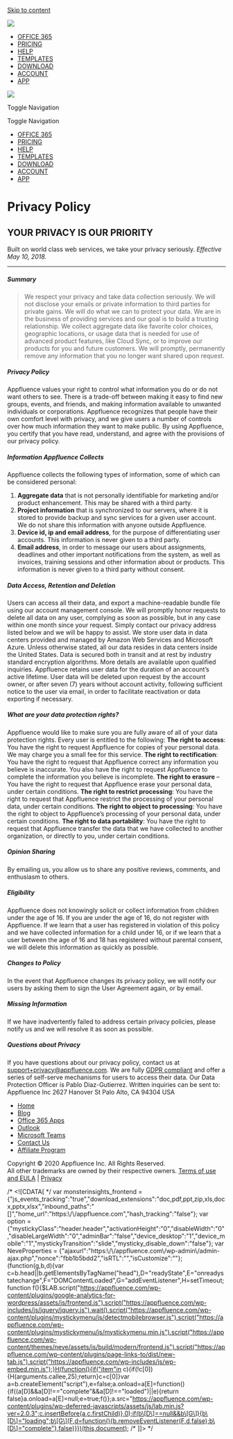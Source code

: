 [Skip to content](#content)

[![](https://appfluence.com/wp-content/uploads/2020/11/cropped-brnd_logo_pm_06-2.png)](https://appfluence.com/ "Appfluence Priority Matrix")

*   [OFFICE 365](https://appfluence.com/office-365-project-management-integration/?top_menu)
*   [PRICING](https://appfluence.com/pricing/?top_menu)
*   [HELP](https://appfluence.com/help/)
*   [TEMPLATES](https://sync.appfluence.com/project_templates/public_templates/)
*   [DOWNLOAD](https://sync.appfluence.com/manage/downloads/)
*   [ACCOUNT](https://sync.appfluence.com/manage/account/)
*   [APP](https://sync.appfluence.com/office365/app/index/?website_top_menu)

[![](https://appfluence.com/wp-content/uploads/2020/11/cropped-brnd_logo_pm_06-2.png)](https://appfluence.com/ "Appfluence Priority Matrix")

Toggle Navigation

Toggle Navigation

*   [OFFICE 365](https://appfluence.com/office-365-project-management-integration/?top_menu)
*   [PRICING](https://appfluence.com/pricing/?top_menu)
*   [HELP](https://appfluence.com/help/)
*   [TEMPLATES](https://sync.appfluence.com/project_templates/public_templates/)
*   [DOWNLOAD](https://sync.appfluence.com/manage/downloads/)
*   [ACCOUNT](https://sync.appfluence.com/manage/account/)
*   [APP](https://sync.appfluence.com/office365/app/index/?website_top_menu)

Privacy Policy
==============

YOUR PRIVACY IS OUR PRIORITY
----------------------------

Built on world class web services, we take your privacy seriously. _Effective May 10, 2018._

* * *

##### Summary

> We respect your privacy and take data collection seriously. We will not disclose your emails or private information to third parties for private gains. We will do what we can to protect your data. We are in the business of providing services and our goal is to build a trusting relationship. We collect aggregate data like favorite color choices, geographic locations, or usage data that is needed for use of advanced product features, like Cloud Sync, or to improve our products for you and future customers. We will promptly, permanently remove any information that you no longer want shared upon request.

##### Privacy Policy

Appfluence values your right to control what information you do or do not want others to see. There is a trade-off between making it easy to find new groups, events, and friends, and making information available to unwanted individuals or corporations. Appfluence recognizes that people have their own comfort level with privacy, and we give users a number of controls over how much information they want to make public. By using Appfluence, you certify that you have read, understand, and agree with the provisions of our privacy policy.

##### Information Appfluence Collects

Appfluence collects the following types of information, some of which can be considered personal:

1.  **Aggregate data** that is not personally identifiable for marketing and/or product enhancement. This may be shared with a third party.
2.  **Project information** that is synchronized to our servers, where it is stored to provide backup and sync services for a given user account. We do not share this information with anyone outside Appfluence.
3.  **Device id, ip and email address**, for the purpose of differentiating user accounts. This information is never given to a third party.
4.  **Email address**, in order to message our users about assignments, deadlines and other important notifications from the system, as well as invoices, training sessions and other information about or products. This information is never given to a third party without consent.

##### Data Access, Retention and Deletion

Users can access all their data, and export a machine-readable bundle file using our account management console. We will promptly honor requests to delete all data on any user, complying as soon as possible, but in any case within one month since your request. Simply contact our privacy address listed below and we will be happy to assist. We store user data in data centers provided and managed by Amazon Web Services and Microsoft Azure. Unless otherwise stated, all our data resides in data centers inside the United States. Data is secured both in transit and at rest by industry standard encryption algorithms. More details are available upon qualified inquiries. Appfluence retains user data for the duration of an account’s active lifetime. User data will be deleted upon request by the account owner, or after seven (7) years without account activity, following sufficient notice to the user via email, in order to facilitate reactivation or data exporting if necessary.

##### What are your data protection rights?

Appfluence would like to make sure you are fully aware of all of your data protection rights. Every user is entitled to the following: **The right to access**: You have the right to request Appfluence for copies of your personal data. We may charge you a small fee for this service. **The right to rectification**: You have the right to request that Appfluence correct any information you believe is inaccurate. You also have the right to request Appfluence to complete the information you believe is incomplete. **The right to erasure** – You have the right to request that Appfluence erase your personal data, under certain conditions. **The right to restrict processing**: You have the right to request that Appfluence restrict the processing of your personal data, under certain conditions. **The right to object to processing**: You have the right to object to Appfluence’s processing of your personal data, under certain conditions. **The right to data portability**: You have the right to request that Appfluence transfer the data that we have collected to another organization, or directly to you, under certain conditions.

##### Opinion Sharing

By emailing us, you allow us to share any positive reviews, comments, and enthusiasm to others.

##### Eligibility

Appfluence does not knowingly solicit or collect information from children under the age of 16. If you are under the age of 16, do not register with Appfluence. If we learn that a user has registered in violation of this policy and we have collected information for a child under 16, or if we learn that a user between the age of 16 and 18 has registered without parental consent, we will delete this information as quickly as possible.

##### Changes to Policy

In the event that Appfluence changes its privacy policy, we will notify our users by asking them to sign the User Agreement again, or by email.

##### Missing Information

If we have inadvertently failed to address certain privacy policies, please notify us and we will resolve it as soon as possible.

##### Questions about Privacy

If you have questions about our privacy policy, contact us at [support+privacy@appfluence.com](mailto:support%2Bprivacy@appfluence.com). We are fully [GDPR compliant](https://appfluence.com/gdpr) and offer a series of self-serve mechanisms for users to access their data. Our Data Protection Officer is Pablo Diaz-Gutierrez. Written inquiries can be sent to: Appfluence Inc 2627 Hanover St Palo Alto, CA 94304 USA

*   [Home](https://appfluence.com/)
*   [Blog](https://appfluence.com/productivity)
*   [Office 365 Apps](https://appfluence.com/office365)
*   [Outlook](https://appfluence.com/project-management-integration-for-outlook-365/?bot_nav_menu)
*   [Microsoft Teams](https://appfluence.com/project-management-integration-for-microsoft-teams/?bot_nav_menu)
*   [Contact Us](https://sync.appfluence.com/accounts/contact)
*   [Affiliate Program](https://appfluence.refersion.com/)

Copyright © 2020 Appfluence Inc. All Rights Reserved.  
All other trademarks are owned by their respective owners. [Terms of use and EULA](https://appfluence.com/eula) | [Privacy](https://appfluence.com/privacy)

/\* <!\[CDATA\[ \*/ var monsterinsights\_frontend = {"js\_events\_tracking":"true","download\_extensions":"doc,pdf,ppt,zip,xls,docx,pptx,xlsx","inbound\_paths":"\[\]","home\_url":"https:\\/\\/appfluence.com","hash\_tracking":"false"}; var option = {"mystickyClass":"header.header","activationHeight":"0","disableWidth":"0","disableLargeWidth":"0","adminBar":"false","device\_desktop":"1","device\_mobile":"1","mystickyTransition":"slide","mysticky\_disable\_down":"false"}; var NeveProperties = {"ajaxurl":"https:\\/\\/appfluence.com\\/wp-admin\\/admin-ajax.php","nonce":"fbb1b5bdd2","isRTL":"","isCustomize":""}; (function(g,b,d){var c=b.head||b.getElementsByTagName("head"),D="readyState",E="onreadystatechange",F="DOMContentLoaded",G="addEventListener",H=setTimeout;function f(){$LAB.script("https://appfluence.com/wp-content/plugins/google-analytics-for-wordpress/assets/js/frontend.js").script("https://appfluence.com/wp-includes/js/jquery/jquery.js").wait().script("https://appfluence.com/wp-content/plugins/mystickymenu/js/detectmobilebrowser.js").script("https://appfluence.com/wp-content/plugins/mystickymenu/js/mystickymenu.min.js").script("https://appfluence.com/wp-content/themes/neve/assets/js/build/modern/frontend.js").script("https://appfluence.com/wp-content/plugins/page-links-to/dist/new-tab.js").script("https://appfluence.com/wp-includes/js/wp-embed.min.js");}H(function(){if("item"in c){if(!c\[0\]){H(arguments.callee,25);return}c=c\[0\]}var a=b.createElement("script"),e=false;a.onload=a\[E\]=function(){if((a\[D\]&&a\[D\]!=="complete"&&a\[D\]!=="loaded")||e){return false}a.onload=a\[E\]=null;e=true;f()};a.src="https://appfluence.com/wp-content/plugins/wp-deferred-javascripts/assets/js/lab.min.js?ver=2.0.3";c.insertBefore(a,c.firstChild)},0);if(b\[D\]==null&&b\[G\]){b\[D\]="loading";b\[G\](F,d=function(){b.removeEventListener(F,d,false);b\[D\]="complete"},false)}})(this,document); /\* \]\]> \*/